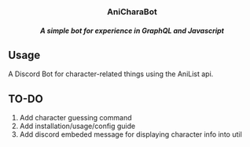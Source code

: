 <h3 align="center">AniCharaBot</h3>
<h5 align="center">A simple bot for experience in GraphQL and Javascript</h5>

## Usage

A Discord Bot for character-related things using the AniList api.

## TO-DO

1) Add character guessing command
2) Add installation/usage/config guide
3) Add discord embeded message for displaying character info into util